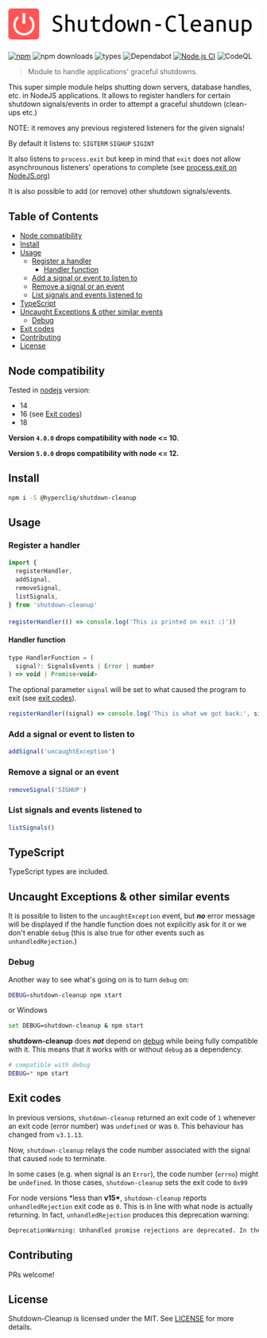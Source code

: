# ![ShutdownCleanup](logo.png) <!-- omit in toc -->

[![npm](https://badgen.net/npm/v/@hypercliq/shutdown-cleanup)](https://www.npmjs.com/package/@hypercliq/shutdown-cleanup)
![npm downloads](https://badgen.net/npm/dt/@hypercliq/shutdown-cleanup)
![types](https://badgen.net/npm/types/@hypercliq/shutdown-cleanup)
![Dependabot](https://badgen.net/github/dependabot/hypercliq/shutdown-cleanup?icon=dependabot)
[![Node.js CI](https://github.com/hypercliq/shutdown-cleanup/workflows/Node.js%20CI/badge.svg)](https://github.com/hypercliq/shutdown-cleanup/)
![CodeQL](https://github.com/hypercliq/shutdown-cleanup/workflows/CodeQL/badge.svg)

> Module to handle applications' graceful shutdowns.

This super simple module helps shutting down servers, database handles, etc. in NodeJS applications.
It allows to register handlers for certain shutdown signals/events in order to attempt a graceful shutdown (clean-ups etc.)

NOTE: it removes any previous registered listeners for the given signals!

By default it listens to:
`SIGTERM`
`SIGHUP`
`SIGINT`

It also listens to `process.exit` but keep in mind that `exit` does
not allow asynchrounous listeners' operations to complete (see [process.exit on NodeJS.org](https://nodejs.org/dist/latest/docs/api/process.html#process_event_exit))

It is also possible to add (or remove) other shutdown signals/events.

## Table of Contents <!-- omit in toc -->

- [Node compatibility](#node-compatibility)
- [Install](#install)
- [Usage](#usage)
  - [Register a handler](#register-a-handler)
    - [Handler function](#handler-function)
  - [Add a signal or event to listen to](#add-a-signal-or-event-to-listen-to)
  - [Remove a signal or an event](#remove-a-signal-or-an-event)
  - [List signals and events listened to](#list-signals-and-events-listened-to)
- [TypeScript](#typescript)
- [Uncaught Exceptions & other similar events](#uncaught-exceptions--other-similar-events)
  - [Debug](#debug)
- [Exit codes](#exit-codes)
- [Contributing](#contributing)
- [License](#license)

## Node compatibility

Tested in [nodejs](https://nodejs.org) version:

- 14
- 16 (see [Exit codes](#exit-codes))
- 18

**Version `4.0.0` drops compatibility with node <= 10.**

**Version `5.0.0` drops compatibility with node <= 12.**

## Install

```sh
npm i -S @hypercliq/shutdown-cleanup
```

## Usage

### Register a handler

```js
import {
  registerHandler,
  addSignal,
  removeSignal,
  listSignals,
} from 'shutdown-cleanup'

registerHandler(() => console.log('This is printed on exit :)'))
```

#### Handler function

```js
type HandlerFunction = (
  signal?: SignalsEvents | Error | number
) => void | Promise<void>
```

The optional parameter `signal` will be set to what caused the program to exit (see [exit codes](#exit-codes)).

```js
registerHandler((signal) => console.log('This is what we got back:', signal))
```

### Add a signal or event to listen to

```js
addSignal('uncaughtException')
```

### Remove a signal or an event

```js
removeSignal('SIGHUP')
```

### List signals and events listened to

```js
listSignals()
```

## TypeScript

TypeScript types are included.

## Uncaught Exceptions & other similar events

It is possible to listen to the `uncaughtException` event, but **_no_** error message will be displayed if the handle function does not explicitly ask for it or we don't enable `debug` (this is also true for other events such as `unhandledRejection`.)

### Debug

Another way to see what's going on is to turn `debug` on:

```sh
DEBUG=shutdown-cleanup npm start
```

or Windows

```sh
set DEBUG=shutdown-cleanup & npm start
```

**shutdown-cleanup** does **_not_** depend on [debug](https://www.npmjs.com/package/debug) while being fully compatible with it. This means that it works with or without `debug` as a dependency.

```sh
# compatible with debug
DEBUG=* npm start
```

## Exit codes

In previous versions, `shutdown-cleanup` returned an exit code of `1` whenever an exit code (error number) was `undefined` or was `0`. This behaviour has changed from `v3.1.13`.

Now, `shutdown-cleanup` relays the code number associated with the signal that caused `node` to terminate.

In some cases (e.g. when signal is an `Error`), the code number (`errno`) might be `undefined`. In those cases, `shutdown-cleanup` sets the exit code to `0x99`

For node versions \*less than **v15\***, `shutdown-cleanup` reports `unhandledRejection` exit code as `0`. This is in line with what node is actually returning. In fact, `unhandledRejection` produces this deprecation warning:

```sh
DeprecationWarning: Unhandled promise rejections are deprecated. In the future, promise rejections that are not handled will terminate the Node.js process with a non-zero exit code.
```

## Contributing

PRs welcome!

## License

Shutdown-Cleanup is licensed under the MIT. See [LICENSE](LICENSE) for more details.
